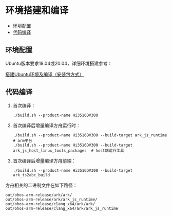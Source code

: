 # 环境搭建和编译<a name="ZH-CN_TOPIC_0000001174215863"></a>

-   [环境配置](#section922419503415)
-   [代码编译](#section1166711064317)

## 环境配置<a name="section922419503415"></a>

Ubuntu版本要求18.04或20.04，详细环境搭建参考：

[搭建Ubuntu环境及编译（安装包方式）](https://gitee.com/openharmony/docs/blob/master/zh-cn/device-dev/quick-start/quickstart-standard-package-environment.md)

## 代码编译<a name="section1166711064317"></a>

1.  首次编译：

    ```
    ./build.sh --product-name Hi3516DV300
    ```

2.  首次编译后增量编译方舟运行时：

    ```
    ./build.sh --product-name Hi3516DV300 --build-target ark_js_runtime  # arm平台
    ./build.sh --product-name Hi3516DV300 --build-target ark_js_host_linux_tools_packages  # host端运行工具
    ```

3.  首次编译后增量编译方舟前端：

    ```
    ./build.sh --product-name Hi3516DV300 --build-target ark_ts2abc_build
    ```


方舟相关的二进制文件在如下路径：

```
out/ohos-arm-release/ark/ark/
out/ohos-arm-release/ark/ark_js_runtime/
out/ohos-arm-release/clang_x64/ark/ark/
out/ohos-arm-release/clang_x64/ark/ark_js_runtime
```

